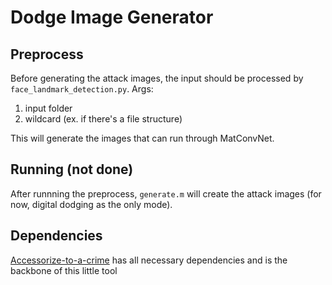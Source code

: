 # Dodge Image Generator

## Preprocess
Before generating the attack images, the input should be processed by `face_landmark_detection.py`.
Args:
1. input folder
2. wildcard (ex. if there's a file structure)

This will generate the images that can run through MatConvNet.

## Running (not done)
After runnning the preprocess, `generate.m` will create the attack images (for now, digital dodging as the only mode).

## Dependencies
[Accessorize-to-a-crime](https://github.com/mahmoods01/accessorize-to-a-crime) has all necessary dependencies and is the backbone of this little tool

